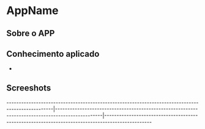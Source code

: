 
# AppName

## Sobre o APP 

## Conhecimento aplicado
* 
## Screeshots


-------------------------------------------------------------------------------------------------|-------------------------------------------------------------------------------------------------|-------------------------------------------------------------------------------------------------
